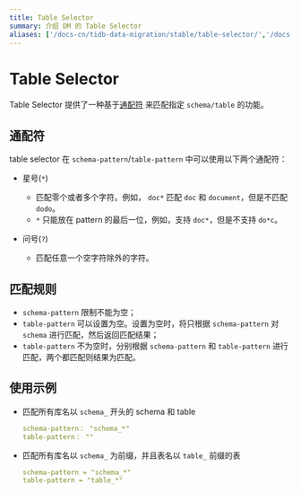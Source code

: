 ```yaml
---
title: Table Selector
summary: 介绍 DM 的 Table Selector
aliases: ['/docs-cn/tidb-data-migration/stable/table-selector/','/docs-cn/tidb-data-migration/v1.0/table-selector/','/docs-cn/dev/reference/tools/data-migration/table-selector/','/docs-cn/v3.1/reference/tools/data-migration/table-selector/','/docs-cn/v3.0/reference/tools/data-migration/table-selector/','/docs-cn/v2.1/reference/tools/data-migration/table-selector/','/docs-cn/stable/reference/tools/data-migration/table-selector/']
---
```


# Table Selector

Table Selector 提供了一种基于[通配符](https://zh.wikipedia.org/wiki/%E9%80%9A%E9%85%8D%E7%AC%A6) 来匹配指定 `schema/table` 的功能。

## 通配符

table selector 在 `schema-pattern`/`table-pattern` 中可以使用以下两个通配符：

+ 星号(`*`)

    - 匹配零个或者多个字符。例如， `doc*` 匹配 `doc` 和 `document`，但是不匹配 `dodo`。
    - `*` 只能放在 pattern 的最后一位，例如，支持 `doc*`，但是不支持 `do*c`。

+ 问号(`?`)

    - 匹配任意一个空字符除外的字符。

## 匹配规则

- `schema-pattern` 限制不能为空；
- `table-pattern` 可以设置为空。设置为空时，将只根据 `schema-pattern` 对 `schema` 进行匹配，然后返回匹配结果；
- `table-pattern` 不为空时，分别根据 `schema-pattern` 和 `table-pattern` 进行匹配，两个都匹配则结果为匹配。

## 使用示例

- 匹配所有库名以 `schema_` 开头的 schema 和 table

    ```yaml
    schema-pattern： "schema_*"
    table-pattern： ""
    ```

- 匹配所有库名以 `schema_` 为前缀，并且表名以 `table_` 前缀的表

    ```yaml
    schema-pattern = "schema_*"
    table-pattern = "table_*"
    ```
